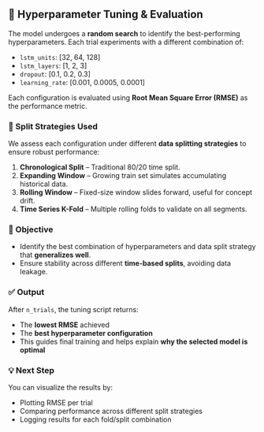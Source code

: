 ## 🎯 Hyperparameter Tuning & Evaluation

The model undergoes a **random search** to identify the best-performing hyperparameters. Each trial experiments with a different combination of:

- `lstm_units`: [32, 64, 128]
- `lstm_layers`: [1, 2, 3]
- `dropout`: [0.1, 0.2, 0.3]
- `learning_rate`: [0.001, 0.0005, 0.0001]

Each configuration is evaluated using **Root Mean Square Error (RMSE)** as the performance metric.

### 🔁 Split Strategies Used

We assess each configuration under different **data splitting strategies** to ensure robust performance:

1. **Chronological Split** – Traditional 80/20 time split.
2. **Expanding Window** – Growing train set simulates accumulating historical data.
3. **Rolling Window** – Fixed-size window slides forward, useful for concept drift.
4. **Time Series K-Fold** – Multiple rolling folds to validate on all segments.

### 🧪 Objective

- Identify the best combination of hyperparameters and data split strategy that **generalizes well**.
- Ensure stability across different **time-based splits**, avoiding data leakage.

### ✅ Output

After `n_trials`, the tuning script returns:

- The **lowest RMSE** achieved
- The **best hyperparameter configuration**
- This guides final training and helps explain **why the selected model is optimal**

### 💡 Next Step

You can visualize the results by:
- Plotting RMSE per trial
- Comparing performance across different split strategies
- Logging results for each fold/split combination
